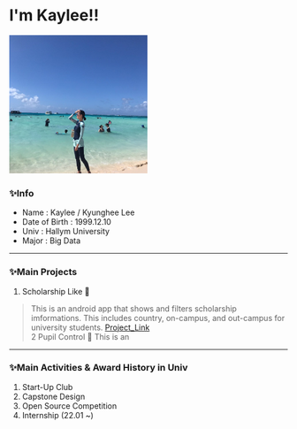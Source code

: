 # I'm Kaylee!!

<img src=photo_saipan.png width=250 height=250>

### ✨Info
* Name : Kaylee / Kyunghee Lee
* Date of Birth : 1999.12.10
* Univ : Hallym University
* Major : Big Data

---

### ✨Main Projects
1. Scholarship Like 📱
  > This is an android app that shows and filters scholarship imformations.
  > This includes country, on-campus, and out-campus for university students.
  > [Project_Link]()  
2 Pupil Control 👀
  > This is an 

---

### ✨Main Activities & Award History in Univ
1. Start-Up Club
2. Capstone Design
3. Open Source Competition
4. Internship (22.01 ~)
